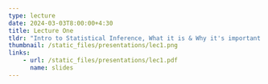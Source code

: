 ```yaml
---
type: lecture
date: 2024-03-03T8:00:00+4:30
title: Lecture One
tldr: "Intro to Statistical Inference, What it is & Why it's important and what's to come in the course."
thumbnail: /static_files/presentations/lec1.png
links: 
    - url: /static_files/presentations/lec1.pdf
      name: slides
---
```


